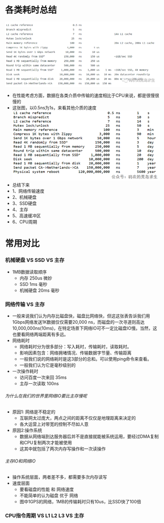 # 各类耗时总结 [](https://www.zhihu.com/question/488790905?ssr_src=heifetz&utm_id=0)
![img.png](all-times.png)
* 在性能考虑方面，数据在各类介质中传输的速度相比于CPU来说，都是很慢很慢的
* 这张图，以0.5ns为1s，来看其他介质的速度 ![img.png](all-times2.png)
* 总结下来
*  1、网络传输速度 
*  2、机械硬盘
*  3、SSD硬盘
*  4、主存
*  5、高速缓冲区
*  6、CPU周期

# 常用对比 
### 机械硬盘 VS SSD VS 主存
* 1MB数据读取顺序
  * 内存      250us    微妙
  * SSD       1ms      毫秒
  * 机械硬盘   20ms     毫秒

### 网络传输 VS 主存
* 一般来说我们认为内存比磁盘快，磁盘比网络快，但这这张表告诉我们用1Gbps网络发送1K数据仅仅需要20,000 ns，而磁盘的一次寻道则高达10,000,000ns(10ms)，在特定场景下网络IO可不一定比磁盘IO慢。当然，这也要看网络两端距离有多远。
* 网络耗时
  * 网络耗时分为很多部分：写入耗时，传输耗时，读取耗时。
  * 影响因素包含：网络拥堵情况、传输数据字节量、传输距离
  * 一般我们说的网络耗时是这3部分的总和。可以使用ping命令来查看。
  * 一般我们认为它是毫秒级别的
* 一次操作耗时
  * 访问百度一次来回   35ms
  * 主存一次读取      100ns

###### 为什么在我们的世界里网络IO要比主存慢呢
* 原因1: 网络是不稳定的
  * 互联网太过庞大，两点之间的距离不仅仅是地理距离来决定的
  * 各大运营上对带宽的控制不尽如人意
* 原因2:操作系统
  * 数据从网络端到达服务器后并不是直接就能被系统运用，要经过DMA复制和CPU复制两次才能被使用
  * 这其中就包括了两次内存写操作和一次读操作


###### 主存IO和网络IO
* 操作系统层面，两者差不多，都需要多次内存读写
* 速度层面
  * 要看磁盘的性能 和 网络速度
  * 不能简单的认为磁盘 优于 网络
  * 图中1GPS的网络，1MB的传输耗时只有10us，比SSD快了100倍

### CPU指令周期 VS L1 L2 L3 VS 主存
